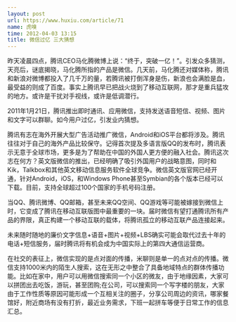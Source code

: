 ```yaml
---
layout: post
url: https://www.huxiu.com/article/71
name: 虎嗅
time: 2012-04-03 13:15
title: 微信过亿 三大猜想
---
```

昨天凌晨四点，腾讯CEO马化腾微博上说：“终于，突破一亿！”。引发众多猜测，天亮后，谜底揭晓，马化腾所指的产品是微信。几天前，马化腾还对媒体称，腾讯和新浪对微博都投入了几千万的量，若腾讯被打倒浑身是伤，新浪也会满脸是血，最受益的则成了百度。事实上腾讯早已把战火烧到了移动互联网，那才是重兵猛攻的地方。或许是干扰对手视线，或许是低调潜行。

2011年1月21日，腾讯推出即时通讯、应用微信，支持发送语音短信、视频、图片和文字可以群聊。如今用户过亿，引发业内猜想。

腾讯有志在海外开展大型广告活动推广微信，Android和iOS平台都将涉及。腾讯往往对于自己的海外产品比较保守。记得首次提及多语言版QQ的发布时，腾讯表示无意于全球市场，更多是为了帮助在中国的外国人更方便的融入社会。腾讯这次志在何方？英文版微信的推出，已经明确了吸引外国用户的战略意图，同时和Kik，Talkbox和其他英文移动信息服务软件全球竞争。微信英文版官网已经开通，针对Android，iOS，和Windows Phone甚至Symbian的各个版本已经可以下载。目前，支持全球超过100个国家的手机号码注册。

当QQ、腾讯微博、QQ邮箱，甚至未来QQ空间、QQ游戏等可能被嫁接到微信上时，它变成了腾讯在移动互联版图中最重要的一块。届时微信有望打通腾讯所有产品的界限，真正构建一个移动互联的载体，将腾讯孤立的移动互联产品连接起来。

未来随时随地的廉价文字信息+语音+图片+视频+LBS确实可能会取代过去十年的电话+短信服务，届时腾讯将有机会成为中国实际上的第四大通信运营商。

在社交的表征上，微信实现的是点对面的传播，米聊则是单一的点对点的传播。微信支持1000米内的陌生人搜索，这在无形之中整合了具备地域特点的群体传播功能。比如在家中，用户可以用微信搜索同一个小区的微友，由于地缘因素，大家可以拼团出去吃饭，游玩，甚至团购;在公司，可以搜索同一个写字楼的朋友，大家由于工作性质等原因可能形成一个互相关注的圈子，分享公司周边的资讯，哪家餐馆好，附近商场有没有打折，最近业务需求，下班一起拼车等便于日常工作的信息汇总。

